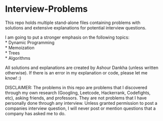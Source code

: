 # Interview-Problems
This repo holds multiple stand-alone files containing problems with solutions and extensive explanations for potential interview questions. <br />

I am going to put a stronger emphasis on the following topics: <br />
    * Dynamic Programming <br />
    * Memoization <br />
    * Trees <br />
    * Algorithms <br />

All solutions and explanations are created by Ashour Dankha (unless written otherwise). If there is an error in my explanation or code, please let me know! :)


DISCLAIMER: The problems in this repo are problems that I discovered through my own research (Googling, Leetcode, Hackerrank, Codefights, etc), asking friends, and professors. They are not problems that I have personally done through any interview. Unless granted permission to post a companies interview question, I will never post or mention questions that a company has asked me to do.
